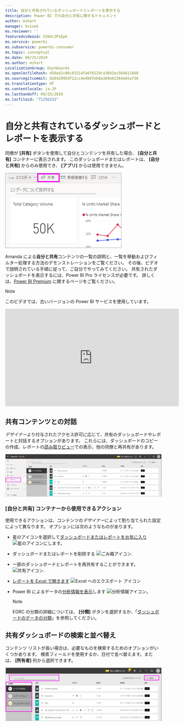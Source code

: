 ```yaml
---
title: 自分と共有されているダッシュボードとレポートを表示する
description: Power BI での自分と共有に関するドキュメント
author: mihart
manager: kvivek
ms.reviewer: ''
featuredvideoid: G26dr2PsEpk
ms.service: powerbi
ms.subservice: powerbi-consumer
ms.topic: conceptual
ms.date: 09/25/2019
ms.author: mihart
LocalizationGroup: Dashboards
ms.openlocfilehash: d50ed2c06c81514fa6fb129ca3691ec56b8116b9
ms.sourcegitcommit: 02042995df12cc4e4b97eb8a369e62364eb5af36
ms.translationtype: HT
ms.contentlocale: ja-JP
ms.lasthandoff: 09/25/2019
ms.locfileid: "71256232"
---
```

# <a name="display-the-dashboards-and-reports-that-have-been-shared-with-me"></a>自分と共有されているダッシュボードとレポートを表示する


同僚が **[共有]** ボタンを使用して自分とコンテンツを共有した場合、 **[自分と共有]** コンテナーに表示されます。 このダッシュボードまたはレポートは、 **[自分と共有]** からのみ使用でき、 **[アプリ]** からは使用できません。

![[共有] アイコン](./media/end-user-shared-with-me/power-bi-share-dashboard.png)

Amanda による**自分と共有**コンテンツの一覧の説明と、一覧を移動およびフィルター処理する方法のデモンストレーションをご覧ください。 その後、ビデオで説明されている手順に従って、ご自分でやってみてください。 共有されたダッシュボードを表示するには、Power BI Pro ライセンスが必要です。 詳しくは、[Power BI Premium](../service-premium-what-is.md) に関するページをご覧ください。
    

> [!NOTE]
> このビデオでは、古いバージョンの Power BI サービスを使用しています。
    

<iframe width="560" height="315" src="https://www.youtube.com/embed/G26dr2PsEpk" frameborder="0" allowfullscreen></iframe>

## <a name="interact-with-shared-content"></a>共有コンテンツとの対話

*デザイナー*より付与されたアクセス許可に応じて、共有のダッシュボードやレポートと対話するオプションがあります。 これらには、ダッシュボードのコピーの作成、レポートの[読み取りビュー](end-user-reading-view.md)での表示、他の同僚と再共有があります。

![[自分と共有] コンテナー](./media/end-user-shared-with-me/power-bi-shared.png)

### <a name="actions-available-from-the-shared-with-me-container"></a>**[自分と共有]** コンテナーから使用できるアクション
使用できるアクションは、コンテンツの*デザイナー*によって割り当てられた設定によって異なります。 オプションには次のようなものがあります。
* 星のアイコンを選択して[ダッシュボードまたはレポートをお気に入り](end-user-favorite.md) ![星のアイコン](./media/end-user-shared-with-me/power-bi-star-icon.png)にします。
* ダッシュボードまたはレポートを削除する  ![ごみ箱アイコン](./media/end-user-shared-with-me/power-bi-delete-icon.png).
* 一部のダッシュボードとレポートを再共有することができます。  ![共有アイコン](./media/end-user-shared-with-me/power-bi-share-icon-new.png).
* [レポートを Excel で開きます](end-user-export.md) ![Excel へのエクスポート アイコン](./media/end-user-shared-with-me/power-bi-excel.png) 
* Power BI によるデータの[分析情報を表示](end-user-insights.md)します ![分析情報アイコン](./media/end-user-shared-with-me/power-bi-insights.png)。
  
  > [!NOTE]
  > EGRC の分類の詳細については、 **[分類]** ボタンを選択するか、「[ダッシュボードのデータの分類](../service-data-classification.md)」を参照してください。
  > 


## <a name="search-and-sort-shared-dashboards"></a>共有ダッシュボードの検索と並べ替え
コンテンツ リストが長い場合は、必要なものを検索するためのオプションがいくつかあります。 検索フィールドを使用するか、日付で並べ替えます。または、 **[所有者]** 列から選択できます。    

![ダッシュボードの所有者と検索](./media/end-user-shared-with-me/power-bi-sort.png)